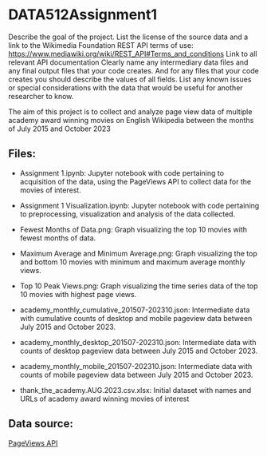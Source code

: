 # DATA512Assignment1

Describe the goal of the project.
List the license of the source data and a link to the Wikimedia Foundation REST API terms of use: https://www.mediawiki.org/wiki/REST_API#Terms_and_conditions
Link to all relevant API documentation
Clearly name any intermediary data files and any final output files that your code creates. And for any files that your code creates you should describe the values of all fields.
List any known issues or special considerations with the data that would be useful for another researcher to know. 

The aim of this project is to collect and analyze page view data of multiple academy award winning movies on English Wikipedia between the months of July 2015 and October 2023

## Files:
- Assignment 1.ipynb: Jupyter notebook with code pertaining to acquisition of the data, using the PageViews API to collect data for the movies of interest.
- Assignment 1 Visualization.ipynb: Jupyter notebook with code pertaining to preprocessing, visualization and analysis of the data collected.
- Fewest Months of Data.png: Graph visualizing the top 10 movies with fewest months of data.
- Maximum Average and Minimum Average.png: Graph visualizing the top and bottom 10 movies with minimum and maximum average monthly views.
- Top 10 Peak Views.png: Graph visualizing the time series data of the top 10 movies with highest page views.

- academy_monthly_cumulative_201507-202310.json: Intermediate data with cumulative counts of desktop and mobile pageview data between July 2015 and October 2023.
- academy_monthly_desktop_201507-202310.json: Intermediate data with counts of desktop pageview data between July 2015 and October 2023.
- academy_monthly_mobile_201507-202310.json: Intermediate data with counts of mobile pageview data between July 2015 and October 2023.
- thank_the_academy.AUG.2023.csv.xlsx: Initial dataset with names and URLs of academy award winning movies of interest

## Data source:
[PageViews API](https://wikimedia.org/api/rest_v1/#/Pageviews_data/get_metrics_pageviews_aggregate_project_access_agent_granularity_start_end)